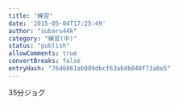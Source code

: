 ```yaml
---
title: "練習"
date: '2015-05-04T17:25:49'
author: "subaru44k"
category: "練習(中)"
status: "publish"
allowComments: true
convertBreaks: false
entryHash: "76d6861ab909dbcf63a6db040f73a0e5"
---
```

35分ジョグ
